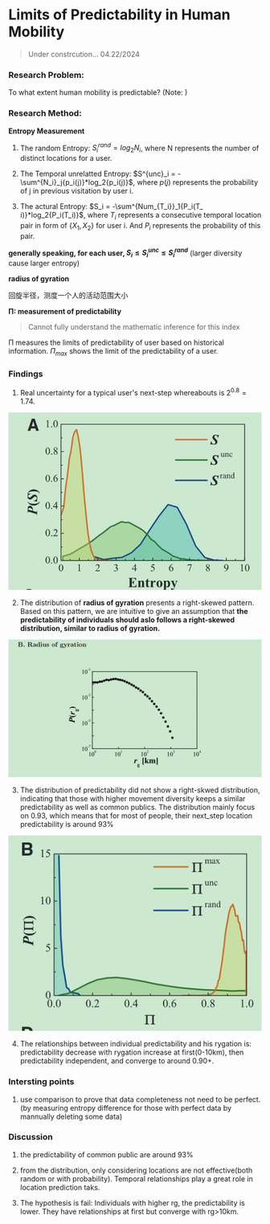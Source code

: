 # Limits of Predictability in Human Mobility

> Under constrcution... 04.22/2024

### Research Problem:

To what extent human mobility is predictable?
(Note: )

### Research Method:

**Entropy Measurement**

1. The random Entropy: $S^{rand}_{i} = log_2{N_i}$, where N represents the number of distinct locations for a user.

2. The Temporal unrelatted Entropy: $S^{unc}_i = -\sum^{N_i}_j{p_i(j)}*log_2{p_i(j)}$, where $p(j)$ represents the probability of j in previous visitation by user i.

3. The actural Entropy: $S_i = -\sum^{Num_{T_i}}_1{P_i(T_
i)}*log_2{P_i(T_i)}$, where $T_i$ represents a consecutive temporal location pair in form of {$X_1,X_2$} for user i. And $P_i$ represents the probability of this pair.

**generally speaking, for each user, $S_i\leq S^{unc}_i\leq S^{rand}_{i}$** (larger diversity cause larger entropy)

**radius of gyration**

回旋半径，测度一个人的活动范围大小

**Π: measurement of predictability**

> Cannot fully understand the mathematic inference for this index

Π measures the limits of predictability of user based on historical information.
$Π_{max}$ shows the limit of the predictability of a user.

### Findings

1. Real uncertainty for a typical user's next-step whereabouts is $2^{0.8} = 1.74$.
   
![alt text](./figs/dis_entropy.png)

2. The distribution of **radius of gyration** presents a right-skewed pattern. Based on this pattern, we are intuitive to give an assumption that **the predictability of individuals should aslo follows a right-skewed distribution, similar to radius of gyration.**
   
![distribution of gyration](./figs/dis_gyration.png)

3. The distribution of predictability did not show a right-skwed distribution, indicating that those with higher movement diversity keeps a similar predictability as well as common publics. The distribution mainly focus on 0.93, which means that for most of people, their next_step location predictability is around 93%

![alt text](./figs/dis_pred.png)

4. The relationships between individual predictability and his rygation is: predictability decrease with rygation increase at first(0-10km), then predictability independent, and converge to around 0.90+.

### Intersting points

1. use comparison to prove that data completeness not need to be perfect. (by measuring entropy difference for those with perfect data by mannually deleting some data)

### Discussion

1. the predictability of common public are around 93%
   
2. from the distribution, only considering locations are not effective(both random or with probability). Temporal relationships play a great role in location prediction taks.
   
3. The hypothesis is fail: Individuals with higher rg, the predictability is lower. They have relationships at first but converge with rg>10km.
